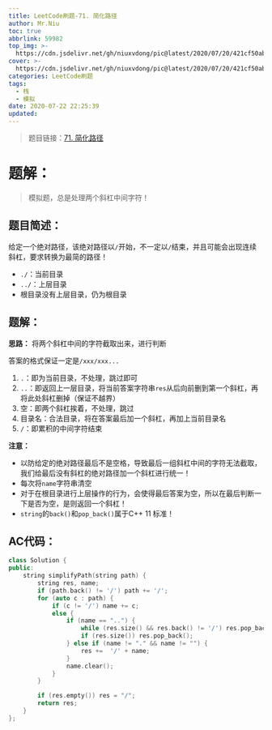 ```yaml
---
title: LeetCode刷题-71. 简化路径
author: Mr.Niu
toc: true
abbrlink: 59982
top_img: >-
  https://cdn.jsdelivr.net/gh/niuxvdong/pic@latest/2020/07/20/421cf50ab9899709c3165b33accdfa0c.png
cover: >-
  https://cdn.jsdelivr.net/gh/niuxvdong/pic@latest/2020/07/20/421cf50ab9899709c3165b33accdfa0c.png
categories: LeetCode刷题
tags:
  - 栈
  - 模拟
date: 2020-07-22 22:25:39
updated:
---
```


















> 题目链接：[71. 简化路径](https://leetcode-cn.com/problems/simplify-path/)



# 题解：



> 模拟题，总是处理两个斜杠中间字符！



## 题目简述：

给定一个绝对路径，该绝对路径以`/`开始，不一定以`/`结束，并且可能会出现连续斜杠，要求转换为最简的路径！

- `./`：当前目录
- `../`：上层目录
- 根目录没有上层目录，仍为根目录



## 题解：

**思路：** 将两个斜杠中间的字符截取出来，进行判断

答案的格式保证一定是`/xxx/xxx...`

1. `.`：即为当前目录，不处理，跳过即可
2. `..`：即返回上一层目录，将当前答案字符串`res`从后向前删到第一个斜杠，再将此处斜杠删掉（保证不越界）
3. 空：即两个斜杠挨着，不处理，跳过
4. 目录名：合法目录，将在答案最后加一个斜杠，再加上当前目录名
5. `/`：即累积的中间字符结束

**注意：** 

- 以防给定的绝对路径最后不是空格，导致最后一组斜杠中间的字符无法截取，我们给最后没有斜杠的绝对路径加一个斜杠进行统一！
- 每次将`name`字符串清空
- 对于在根目录进行上层操作的行为，会使得最后答案为空，所以在最后判断一下是否为空，是则返回一个斜杠！
- `string`的`back()`和`pop_back()`属于C++ 11 标准！

## AC代码：



```c++
class Solution {
public:
    string simplifyPath(string path) {
        string res, name;
        if (path.back() != '/') path += '/';
        for (auto c : path) {
            if (c != '/') name += c;
            else {
                if (name == "..") {
                    while (res.size() && res.back() != '/') res.pop_back();
                    if (res.size()) res.pop_back();
                } else if (name != "." && name != "") {
                    res +=  '/' + name;
                }
                name.clear();
            }
        }

        if (res.empty()) res = "/";
        return res;
    }
};
```



